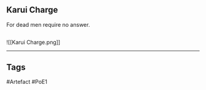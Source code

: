 ## Karui Charge
For dead men require no answer.
##
![[Karui Charge.png]]

---
## Tags
#Artefact
#PoE1